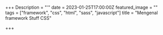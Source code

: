 +++
Description = "'"
date = 2023-01-25T17:00:00Z
featured_image = ""
tags = ["framework", "css", "html", "sass", "javascript"]
title = "Mengenal framework Stuff CSS"

+++
